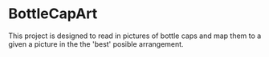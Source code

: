 # BottleCapArt
This project is designed to read in pictures of bottle caps and map them to a given a picture in the the 'best' posible arrangement.
